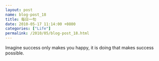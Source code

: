 ```yaml
---  
layout: post  
name: blog-post_18  
title: 每日一句  
date: 2010-05-17 11:14:00 +0800  
categories: ["Life"]  
permalink: /2010/05/blog-post_18.html  
---  
```

Imagine success only makes you happy, it is doing that makes success possible.
